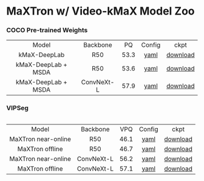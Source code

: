 # MaXTron w/ Video-kMaX Model Zoo

### COCO Pre-trained Weights

<table><tbody>
<!-- START TABLE -->
<!-- TABLE HEADER -->
<td align="center">Model</th>
<td align="center">Backbone</th>
<td align="center">PQ</th>
<td align="center">Config</th>
<td align="center">ckpt</th>
<!-- TABLE BODY -->
<!-- ROW: kMaX-DeepLab R50 -->
<tr><td align="center">kMaX-DeepLab</td>
<td align="center">R50</td>
<td align="center">53.3</td>
<td align="center"><a href="https://github.com/bytedance/kmax-deeplab/blob/main/configs/coco/panoptic_segmentation/kmax_r50.yaml">yaml</a></td>
<td align="center"><a href="https://drive.google.com/file/d/1xjYtj0X1Yt35RXSF_BbMMuN8bOcLSEAB/view?usp=drive_link">download</a>
</tr>
<!-- ROW: kMaX-DeepLab + MSDA R50 -->
<tr><td align="center">kMaX-DeepLab + MSDA</td>
<td align="center">R50</td>
<td align="center">53.6</td>
<td align="center"><a href="configs/coco/panoptic_segmentation/kmax_wc_r50.yaml">yaml</a></td>
<td align="center"><a href="https://drive.google.com/file/d/14VV30We1QPUf5up2fnlQADA3jc4OtT14/view?usp=drive_link">download</a>
</tr>
<!-- ROW: kMaX-DeepLab + MSDA ConvNeXt-L -->
<tr><td align="center">kMaX-DeepLab + MSDA</td>
<td align="center">ConvNeXt-L</td>
<td align="center">57.9</td>
<td align="center"><a href="configs/coco/panoptic_segmentation/kmax_wc_convnext_large.yaml">yaml</a></td>
<td align="center"><a href="https://drive.google.com/file/d/1VbQDovawqSLELhF7u9U8j9YLrRmsUYKS/view?usp=drive_link">download</a>
</tr>
<table><tbody>

### VIPSeg

<table><tbody>
<!-- START TABLE -->
<!-- TABLE HEADER -->
<td align="center">Model</th>
<td align="center">Backbone</th>
<td align="center">VPQ</th>
<td align="center">Config</th>
<td align="center">ckpt</th>
<!-- TABLE BODY -->
<!-- ROW: MaXTron WC R50 -->
<tr><td align="center">MaXTron near-online</td>
<td align="center">R50</td>
<td align="center">46.1</td>
<td align="center"><a href="configs/VIPSeg/panoptic_segmentation/maxtron_wc_r50.yaml">yaml</a></td>
<td align="center"><a href="https://drive.google.com/file/d/1Lfr-FBuRqgqPUmUr6hCmK7ddgWt5OngH/view?usp=drive_link">download</a>
</tr>
<!-- ROW: MaXTron CC R50 -->
<tr><td align="center">MaXTron offline</td>
<td align="center">R50</td>
<td align="center">46.7</td>
<td align="center"><a href="configs/VIPSeg/panoptic_segmentation/maxtron_cc_r50.yaml">yaml</a></td>
<td align="center"><a href="https://drive.google.com/file/d/1MQVj1j70uE2ifJ6YREPU15r8ug2lrnUj/view?usp=drive_link">download</a>
</tr>
<!-- ROW: MaXTron WC ConvNeXt-L -->
<tr><td align="center">MaXTron near-online</td>
<td align="center">ConvNeXt-L</td>
<td align="center">56.2</td>
<td align="center"><a href="configs/VIPSeg/panoptic_segmentation/maxtron_wc_convnext_large.yaml">yaml</a></td>
<td align="center"><a href="https://drive.google.com/file/d/1fFyTyUAPSE57fqzoy4JzlTGUkIgPf8bU/view?usp=drive_link">download</a>
</tr>
<!-- ROW: MaXTron CC ConvNeXt-L -->
<tr><td align="center">MaXTron offline</td>
<td align="center">ConvNeXt-L</td>
<td align="center">57.1</td>
<td align="center"><a href="configs/VIPSeg/panoptic_segmentation/maxtron_cc_convnext_large.yaml">yaml</a></td>
<td align="center"><a href="https://drive.google.com/file/d/1fFyTyUAPSE57fqzoy4JzlTGUkIgPf8bU/view?usp=drive_link">download</a>
</tr>
<table><tbody>
